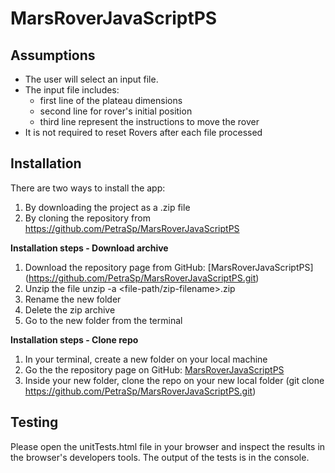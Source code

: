 # MarsRoverJavaScriptPS


## Assumptions
* The user will select an input file.
* The input file includes:
   * first line of the plateau dimensions
   * second line for rover's initial position
   * third line represent the instructions to move the rover 
* It is not required to reset Rovers after each file processed


## Installation
There are two ways to install the app:
1. By downloading the project as a .zip file
2. By cloning the repository from https://github.com/PetraSp/MarsRoverJavaScriptPS


**Installation steps - Download archive**
1. Download the repository page from GitHub: [MarsRoverJavaScriptPS]
(https://github.com/PetraSp/MarsRoverJavaScriptPS.git)
2. Unzip the file unzip -a <file-path/zip-filename>.zip
3. Rename the new folder
4. Delete the zip archive
5. Go to the new folder from the terminal

**Installation steps - Clone repo**
1. In your terminal, create a new folder on your local machine 
2. Go the the repository page on GitHub: [MarsRoverJavaScriptPS](https://github.com/PetraSp/MarsRoverJavaScriptPS.git) 
3. Inside your new folder, clone the repo on your new local folder (git clone https://github.com/PetraSp/MarsRoverJavaScriptPS.git)


## Testing
Please open the unitTests.html file in your browser and inspect the results in the  browser's developers tools. The output of the tests is in the console.